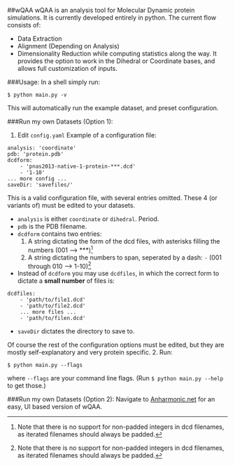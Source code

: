 ##wQAA
wQAA is an analysis tool for Molecular Dynamic protein simulations.  It is currently developed entirely in python.  The current flow consists of:
* Data Extraction
* Alignment (Depending on Analysis)
* Dimensionality Reduction
while computing statistics along the way.  It provides the option to work in the Dihedral or Coordinate bases, and allows full customization of inputs.

###Usage:
In a shell simply run:
```
$ python main.py -v
```
This will automatically run the example dataset, and preset configuration.

###Run my own Datasets (Option 1):
1. Edit `config.yaml`
Example of a configuration file:
```
analysis: 'coordinate'
pdb: 'protein.pdb'
dcdform:
    - 'pnas2013-native-1-protein-***.dcd'
    - '1-10'
... more config ...
saveDir: 'savefiles/'
```
This is a valid configuration file, with several entries omitted.  These 4 (or variants of) must be edited to your datasets.
* `analysis` is either `coordinate` or `dihedral`. Period.
* `pdb` is the PDB filename.
* `dcdform` contains two entries:
    1. A string dictating the form of the dcd files, with asterisks filling the numbers (001 --> ***)[^1]
    2. A string dictating the numbers to span, seperated by a dash: `-` (001 through 010 --> 1-10)[^1]
* Instead of `dcdform` you may use `dcdfiles`, in which the correct form to dictate a **small number** of files is:
```
dcdfiles:
    - 'path/to/file1.dcd'
    - 'path/to/file2.dcd'
    ... more files ...
    - 'path/to/filen.dcd'
```
* `saveDir` dictates the directory to save to.

Of course the rest of the configuration options must be edited, but they are mostly self-explanatory and very protein specific.
2. Run:
```
$ python main.py --flags
```
where `--flags` are your command line flags. (Run `$ python main.py --help` to get those.)

###Run my own Datasets (Option 2):
Navigate to [Anharmonic.net](http://www.anharmonic.net) for an easy, UI based version of wQAA.

[^1]: Note that there is no support for non-padded integers in dcd filenames, as iterated filenames should always be padded.
